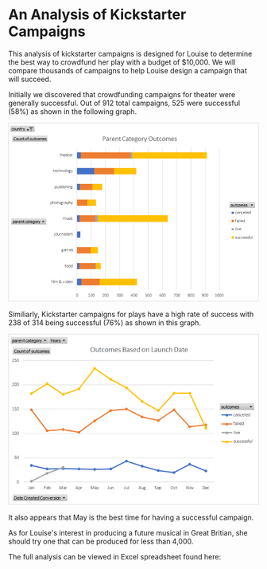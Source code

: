 # An Analysis of Kickstarter Campaigns
This analysis of kickstarter campaigns is designed for Louise to determine the best way to crowdfund her play with a budget of $10,000. We will compare thousands of campaigns to help Louise design a campaign that will succeed.

Initially we discovered that crowdfunding campaigns for theater were generally successful.  Out of 912 total campaigns, 525 were successful (58%) as shown in the following graph.

![Parent Category Outcomes.png](https://github.com/davidwcampbell/kickstarter-analysis/blob/master/Parent%20Category%20Outcomes.png)

Similiarly, Kickstarter campaigns for plays have a high rate of success with 238 of 314 being successful (76%) as shown in this graph.

![Outcomes Based on Launch Date.png](https://github.com/davidwcampbell/kickstarter-analysis/blob/master/Outcomes%20Based%20on%20Launch%20Date.png)

It also appears that May is the best time for having a successful campaign.

As for Louise's interest in producing a future musical in Great Britian, she should try one that can be produced for less than 4,000.

The full analysis can be viewed in Excel spreadsheet found here:  
